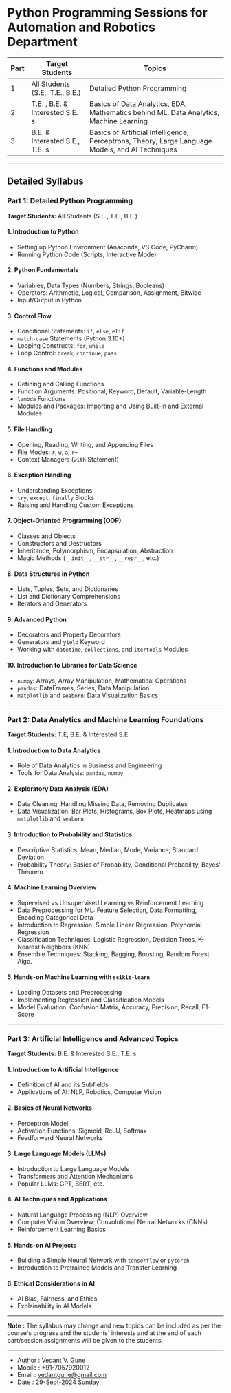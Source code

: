 # Python Programming Sessions for Automation and Robotics Department

| Part | Target Students                             | Topics                                                                                             |
|------|---------------------------------------------|----------------------------------------------------------------------------------------------------|
| 1    | All Students (S.E., T.E., B.E.)         | Detailed Python Programming                                                                        |
| 2    | T.E. , B.E. & Interested S.E. s | Basics of Data Analytics, EDA, Mathematics behind ML, Data Analytics, Machine Learning              |
| 3    | B.E. & Interested S.E., T.E. s      | Basics of Artificial Intelligence, Perceptrons, Theory, Large Language Models, and AI Techniques    |

---

## Detailed Syllabus

### **Part 1: Detailed Python Programming**
**Target Students:** All Students (S.E., T.E., B.E.)

#### **1. Introduction to Python**
   - Setting up Python Environment (Anaconda, VS Code, PyCharm)
   - Running Python Code (Scripts, Interactive Mode)

#### **2. Python Fundamentals**
   - Variables, Data Types (Numbers, Strings, Booleans)
   - Operators: Arithmetic, Logical, Comparison, Assignment, Bitwise
   - Input/Output in Python

#### **3. Control Flow**
   - Conditional Statements: `if`, `else`, `elif`
   - `match-case` Statements (Python 3.10+)
   - Looping Constructs: `for`, `while`
   - Loop Control: `break`, `continue`, `pass`

#### **4. Functions and Modules**
   - Defining and Calling Functions
   - Function Arguments: Positional, Keyword, Default, Variable-Length
   - `lambda` Functions
   - Modules and Packages: Importing and Using Built-in and External Modules

#### **5. File Handling**
   - Opening, Reading, Writing, and Appending Files
   - File Modes: `r`, `w`, `a`, `r+`
   - Context Managers (`with` Statement)
   
#### **6. Exception Handling**
   - Understanding Exceptions
   - `try`, `except`, `finally` Blocks
   - Raising and Handling Custom Exceptions

#### **7. Object-Oriented Programming (OOP)**
   - Classes and Objects
   - Constructors and Destructors
   - Inheritance, Polymorphism, Encapsulation, Abstraction
   - Magic Methods (`__init__`, `__str__`, `__repr__`, etc.)

#### **8. Data Structures in Python**
   - Lists, Tuples, Sets, and Dictionaries
   - List and Dictionary Comprehensions
   - Iterators and Generators

#### **9. Advanced Python**
   - Decorators and Property Decorators
   - Generators and `yield` Keyword
   - Working with `datetime`, `collections`, and `itertools` Modules

#### **10. Introduction to Libraries for Data Science**
   - `numpy`: Arrays, Array Manipulation, Mathematical Operations
   - `pandas`: DataFrames, Series, Data Manipulation
   - `matplotlib` and `seaborn`: Data Visualization Basics

---

### **Part 2: Data Analytics and Machine Learning Foundations**
**Target Students:** T.E, B.E. & Interested S.E. 

#### **1. Introduction to Data Analytics**
   - Role of Data Analytics in Business and Engineering
   - Tools for Data Analysis: `pandas`, `numpy`

#### **2. Exploratory Data Analysis (EDA)**
   - Data Cleaning: Handling Missing Data, Removing Duplicates
   - Data Visualization: Bar Plots, Histograms, Box Plots, Heatmaps using `matplotlib` and `seaborn`

#### **3. Introduction to Probability and Statistics**
   - Descriptive Statistics: Mean, Median, Mode, Variance, Standard Deviation
   - Probability Theory: Basics of Probability, Conditional Probability, Bayes' Theorem


#### **4. Machine Learning Overview**
   - Supervised vs Unsupervised Learning vs Reinforcement Learning
   - Data Preprocessing for ML: Feature Selection, Data Formatting, Encoding Categorical Data
   - Introduction to Regression: Simple Linear Regression, Polynomial Regression
   - Classification Techniques: Logistic Regression, Decision Trees, K-Nearest Neighbors (KNN)
   - Ensemble Techniques: Stacking, Bagging, Boosting, Random Forest Algo.

#### **5. Hands-on Machine Learning with `scikit-learn`**
   - Loading Datasets and Preprocessing
   - Implementing Regression and Classification Models
   - Model Evaluation: Confusion Matrix, Accuracy, Precision, Recall, F1-Score

---

### **Part 3: Artificial Intelligence and Advanced Topics**
**Target Students:** B.E. & Interested S.E., T.E. s

#### **1. Introduction to Artificial Intelligence**
   - Definition of AI and its Subfields
   - Applications of AI: NLP, Robotics, Computer Vision

#### **2. Basics of Neural Networks**
   - Perceptron Model
   - Activation Functions: Sigmoid, ReLU, Softmax
   - Feedforward Neural Networks

#### **3. Large Language Models (LLMs)**
   - Introduction to Large Language Models
   - Transformers and Attention Mechanisms
   - Popular LLMs: GPT, BERT, etc.

#### **4. AI Techniques and Applications**
   - Natural Language Processing (NLP) Overview
   - Computer Vision Overview: Convolutional Neural Networks (CNNs)
   - Reinforcement Learning Basics

#### **5. Hands-on AI Projects**
   - Building a Simple Neural Network with `tensorflow` or `pytorch`
   - Introduction to Pretrained Models and Transfer Learning

#### **6. Ethical Considerations in AI**
   - AI Bias, Fairness, and Ethics
   - Explainability in AI Models

---

**Note :** The syllabus may change and new topics can be included as per the course's progress and the students' interests and at the end of each part/session assignments will be given to the students.

---


- Author : Vedant V. Gune
- Mobile : +91-7057920012
- Email : vedantgune@gmail.com
- Date : 29-Sept-2024 Sunday


